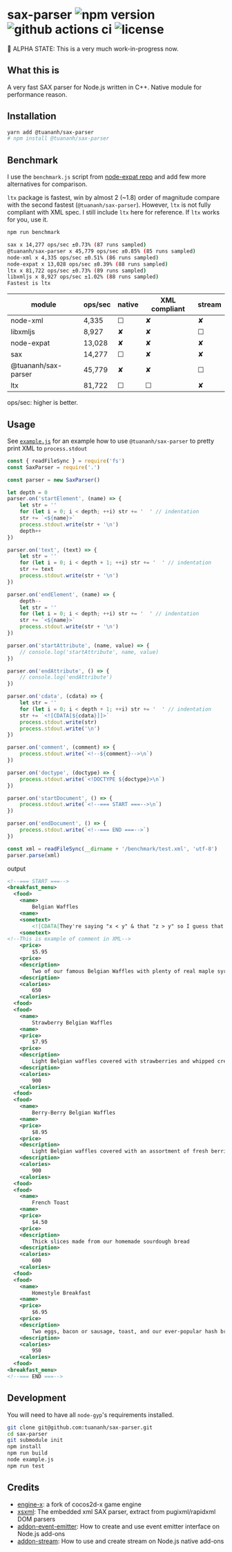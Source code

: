 sax-parser
![npm version](https://badgen.net/npm/v/@tuananh/sax-parser)
![github actions ci](https://github.com/tuananh/sax-parser/workflows/CI/badge.svg)
![license](https://badgen.net/npm/license/@tuananh/sax-parser)
==========



🚨 ALPHA STATE: This is a very much work-in-progress now.

## What this is

A very fast SAX parser for Node.js written in C++. Native module for performance reason.

## Installation

```sh
yarn add @tuananh/sax-parser
# npm install @tuananh/sax-parser
```

## Benchmark

I use the `benchmark.js` script from [node-expat repo](https://github.com/astro/node-expat/blob/master/benchmark.js) and add few more alternatives for comparison.

`ltx` package is fastest, win by almost 2 (~1.8) order of magnitude compare with the second fastest (`@tuananh/sax-parser`). However, `ltx` is not fully compliant with XML spec. I still include `ltx` here for reference. If `ltx` works for you, use it.

```sh
npm run benchmark

sax x 14,277 ops/sec ±0.73% (87 runs sampled)
@tuananh/sax-parser x 45,779 ops/sec ±0.85% (85 runs sampled)
node-xml x 4,335 ops/sec ±0.51% (86 runs sampled)
node-expat x 13,028 ops/sec ±0.39% (88 runs sampled)
ltx x 81,722 ops/sec ±0.73% (89 runs sampled)
libxmljs x 8,927 ops/sec ±1.02% (88 runs sampled)
Fastest is ltx
```

| module              | ops/sec | native | XML compliant | stream |
|---------------------|---------|--------|---------------|--------|
| node-xml            | 4,335   | ☐      | ✘             | ✘      |
| libxmljs            | 8,927   | ✘      | ✘             | ☐      |
| node-expat          | 13,028  | ✘      | ✘             | ✘      |
| sax                 | 14,277  | ☐      | ✘             | ✘      |
| @tuananh/sax-parser | 45,779  | ✘      | ✘             | ☐      |
| ltx                 | 81,722  | ☐      | ☐             | ✘      |

ops/sec: higher is better.

## Usage

See [`example.js`](example.js) for an example how to use `@tuananh/sax-parser` to pretty print XML to `process.stdout`

```js
const { readFileSync } = require('fs')
const SaxParser = require('.')

const parser = new SaxParser()

let depth = 0
parser.on('startElement', (name) => {
    let str = ''
    for (let i = 0; i < depth; ++i) str += '  ' // indentation
    str += `<${name}>`
    process.stdout.write(str + '\n')
    depth++
})

parser.on('text', (text) => {
    let str = ''
    for (let i = 0; i < depth + 1; ++i) str += '  ' // indentation
    str += text
    process.stdout.write(str + '\n')
})

parser.on('endElement', (name) => {
    depth--
    let str = ''
    for (let i = 0; i < depth; ++i) str += '  ' // indentation
    str += `<${name}>`
    process.stdout.write(str + '\n')
})

parser.on('startAttribute', (name, value) => {
    // console.log('startAttribute', name, value)
})

parser.on('endAttribute', () => {
    // console.log('endAttribute')
})

parser.on('cdata', (cdata) => {
    let str = ''
    for (let i = 0; i < depth + 1; ++i) str += '  ' // indentation
    str += `<![CDATA[${cdata}]]>`
    process.stdout.write(str)
    process.stdout.write('\n')
})

parser.on('comment', (comment) => {
    process.stdout.write(`<!--${comment}-->\n`)
})

parser.on('doctype', (doctype) => {
    process.stdout.write(`<!DOCTYPE ${doctype}>\n`)
})

parser.on('startDocument', () => {
    process.stdout.write(`<!--=== START ===-->\n`)
})

parser.on('endDocument', () => {
    process.stdout.write(`<!--=== END ===-->`)
})

const xml = readFileSync(__dirname + '/benchmark/test.xml', 'utf-8')
parser.parse(xml)
```

output

```xml
<!--=== START ===-->
<breakfast_menu>
  <food>
    <name>
        Belgian Waffles
    <name>
    <sometext>
        <![CDATA[They're saying "x < y" & that "z > y" so I guess that means that z > x]]>
    <sometext>
<!--This is example of comment in XML-->
    <price>
        $5.95
    <price>
    <description>
        Two of our famous Belgian Waffles with plenty of real maple syrup
    <description>
    <calories>
        650
    <calories>
  <food>
  <food>
    <name>
        Strawberry Belgian Waffles
    <name>
    <price>
        $7.95
    <price>
    <description>
        Light Belgian waffles covered with strawberries and whipped cream
    <description>
    <calories>
        900
    <calories>
  <food>
  <food>
    <name>
        Berry-Berry Belgian Waffles
    <name>
    <price>
        $8.95
    <price>
    <description>
        Light Belgian waffles covered with an assortment of fresh berries and whipped cream
    <description>
    <calories>
        900
    <calories>
  <food>
  <food>
    <name>
        French Toast
    <name>
    <price>
        $4.50
    <price>
    <description>
        Thick slices made from our homemade sourdough bread
    <description>
    <calories>
        600
    <calories>
  <food>
  <food>
    <name>
        Homestyle Breakfast
    <name>
    <price>
        $6.95
    <price>
    <description>
        Two eggs, bacon or sausage, toast, and our ever-popular hash browns
    <description>
    <calories>
        950
    <calories>
  <food>
<breakfast_menu>
<!--=== END ===-->
```

## Development

You will need to have all `node-gyp`'s requirements installed.

```sh
git clone git@github.com:tuananh/sax-parser.git
cd sax-parser
git submodule init
npm install
npm run build
node example.js
npm run test
```

## Credits

- [engine-x](https://github.com/simdsoft/engine-x): a fork of cocos2d-x game engine
- [xsxml](https://github.com/simdsoft/xsxml): The embedded xml SAX parser, extract from pugixml/rapidxml DOM parsers
- [addon-event-emitter](https://github.com/NickNaso/addon-event-emitter): How to create and use event emitter interface on Node.js add-ons
- [addon-stream](https://github.com/NickNaso/addon-stream): How to use and create stream on Node.js native add-ons